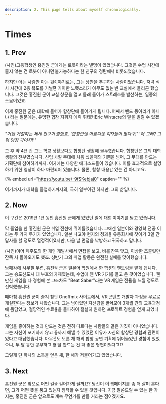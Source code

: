```yaml
---
description: 2. This page tells about myself chronologically.
---
```


# Times

## 1. Prev

\(사진\)고등학생인 홍진원 군에게는 로봇이라는 별명이 있었습니다. 그것은 수업 시간에 졸지 않는 건 로봇이 아니면 불가능하다는 한 친구의 경탄에서 비롯되었습니다.

하지만 아는 사람만 아는 뒷이야기로는, 그는 낭만을 추구하는 사람이었습니다. 저녁 식사 시간에 2층 복도를 거닐면 기이한 노랫소리가 아무도 없는 빈 교실에서 들리곤 했습니다. 그것은 홍진원 군이 교실 창문을 열고 몰래 들어가 스트레스를 발산하는, 일종의 소음이었죠.

이제 홍진원 군은 대학에 들어가 합창단에 들어가게 됩니다. 어째서 밴드 동아리가 아니냐 라는 질문에는, 유명한 합창 지휘자 에릭 휘태커Eric Whitacre의 말을 빌릴 수 있겠습니다.

_"거듭 거절하는 제게 친구가 말했죠. '합창단엔 아름다운 여자들이 많다구!' '어 그래? 그럼 당장 가야지!'"_

그 후 약 4년 간 그는 학교 생활보다도 합창단 생활에 몰두했습니다. 합창단은 그의 대학생활의 전부였습니다. 신입 시절 무대에 처음 섰을때의 기쁨을 넘어, 그 무대를 만드는 기획단에 참여하기까지. 여기에는 다양한 에피소드들이 있습니다. 이를 효과적으로 설명하기 위한 영상이 하나 마련되어 있습니다. 물론, 합창 내용만 있는 건 아니고요.

{% embed url="https://youtu.be/-9fSKebjaj0" caption="" %}

여기까지가 대학을 졸업하기까지의, 극히 일부이긴 하지만, 그의 삶입니다.

## 2. Now

이 구간은 2019년 1년 동안 홍진원 군에게 있었던 일에 대한 이야기를 담고 있습니다.

막 졸업을 한 홍진원 군은 취업 전선에 뛰어들었습니다. 그에겐 일본어와 경영학 전공 이라는 두 가지 무기가 있었습니다. 일본 나고야 현지의 청과물 유통회사에 찾아가 3일 간 답사를 할 정도로 열정적이었지만, 다음 날 면접을 낙방하고 귀국하고 맙니다.

\(사진\)이어 제주도의 한 게임 개발사에서 면접을 보고, 비를 잔뜩 맞고, 이상한 초콜릿만 잔뜩 사 돌아오기도 했죠. 상반기 그의 취업 활동은 완전한 실패를 맞이했습니다.

낭패감에 사무칠 무렵, 홍진원 군은 일본어 학원에서 한 학생의 멘토링을 맡게 됩니다. 그는 송도신도시 대 부호의 자제였는데, 수업에 웬 VR 기기를 들고 온 것이었습니다. 웬만한 게임을 다 경험해 본 그조차도 "Beat Saber"라는 VR 게임은 전율을 느낄 정도로 신박했습니다.

때마침 홍진원 군이 즐겨 찾던 Onoffmix 사이트에서, VR 콘텐츠 개발자 과정을 무료로 개설한다는 정보가 나왔습니다. 그는 남아있던 자신감을 끌어모아 3개월 간의 교육과정에 몸담았고, 절망적인 수료율을 돌파하여 절실히 원하던 프로젝트 경험을 얻게 되었니다.

게임을 좋아하는 것과 만드는 것은 전혀 다르다는 사람들의 말은 거짓이 아니었습니다. 그는 자신이 포기하지 않고 끝까지 해낼 수 있었던 이유가 자신의 합창단 경험과 관련이 있다고 대답했습니다. 아무것도 모른 채 해외 합창 공연 기획에 뛰어들었던 경험이 있었으니, 두 달 동안 공부하고 한 달 만드는 건 퍽 좋은 형편이었다고요.

그렇게 단 하나의 소득을 얻은 채, 한 해가 저물어가고 있었습니다.

## 3. Next

홍진원 군은 앞으로 어떤 길을 걸어가게 될까요? 당신이 이 웹페이지를 좀 더 살펴 본다면, 그가 어떤 뜻을 품고 있는지 짐작할 수 있을 것입니다. 지금 말씀드릴 수 있는 한 가지는, 홍진원 군은 앞으로도 계속 무언가를 만들 거라는 점이겠지요.

